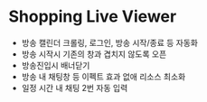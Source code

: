 # Shopping Live Viewer

- 방송 캘린더 크롤링, 로그인, 방송 시작/종료 등 자동화
- 방송 시작시 기존의 창과 겹치지 않도록 오픈
- 방송진입시 배너닫기
- 방송 내 채팅창 등 이펙트 효과 없애 리소스 최소화
- 일정 시간 내 채팅 2번 자동 입력
